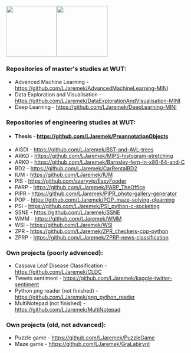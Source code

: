<img height="137.3px" src="https://github-readme-stats.vercel.app/api?username=ljaremek&hide_title=true&hide_border=true&show_icons=true&include_all_commits=true&count_private=true&line_height=21&text_color=000&icon_color=000&theme=graywhite" /><img height="137.3px" src="https://github-readme-stats.vercel.app/api/top-langs/?username=ljaremek&hide=html&hide_title=true&hide_border=true&layout=compact&langs_count=7&exclude_repo=comp426&text_color=000&icon_color=ffftheme=graywhite" />

### Repositories of master's studies at WUT:
* Advenced Machine Learning - https://github.com/LJaremek/AdvancedMachineLearning-MINI
* Data Exploration and Visualisation - https://github.com/LJaremek/DataExplorationAndVisualisation-MINI
* Deep Learning - https://github.com/LJaremek/DeepLearning-MINI


### Repositories of engineering studies at WUT:
* #### Thesis - https://github.com/LJaremek/PreannotationObjects
* AISDI - https://github.com/LJaremek/BST-and-AVL-trees
* ARKO - https://github.com/LJaremek/MIPS-histogram-stretching
* ARKO - https://github.com/LJaremek/Barnsley-fern-in-x86-64-and-C
* BD2 - https://github.com/LJaremek/CarRentalBD2
* IUM - https://github.com/LJaremek/IUM
* PIS - https://github.com/szaryvip/EasyFooder
* PARP - https://github.com/LJaremek/PARP_TheOffice
* PIPR - https://github.com/LJaremek/PIPR_photo-gallery-generator
* POP - https://github.com/LJaremek/POP_maze-solving-qlearning
* PSI - https://github.com/LJaremek/PSI_python-c-socketing
* SSNE - https://github.com/LJaremek/SSNE
* WMM - https://github.com/LJaremek/WMM
* WSI - https://github.com/LJaremek/WSI
* ZPR - https://github.com/LJaremek/ZPR_checkers-cpp-python
* ZPRP - https://github.com/LJaremek/ZPRP-news-classification

### Own projects (poorly advenced):
* Cassava Leaf Disease Classification - https://github.com/LJaremek/CLDC
* Tweets sentiment - https://github.com/LJaremek/kaggle-twitter-sentiment
* Python png reader (not finished) - https://github.com/LJaremek/png_python_reader
* MultiNotepad (not finished) - https://github.com/LJaremek/MultiNotepad

### Own projects (old, not advanced):
* Puzzle game - https://github.com/LJaremek/PuzzleGame
* Maze game - https://github.com/LJaremek/GraLabirynt
